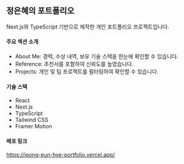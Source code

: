 ## 정은혜의 포트폴리오
Next.js와 TypeScript 기반으로 제작한 개인 포트폴리오 프로젝트입니다.

#### 주요 섹션 소개
- About Me: 경력, 수상 내역, 보유 기술 스택을 한눈에 확인할 수 있습니다.
- Reference: 추천서를 포함하여 신뢰도를 높였습니다.
- Projects: 개인 및 팀 프로젝트를 필터링하여 확인할 수 있습니다.

#### 기술 스택
- React
- Next.js
- TypeScript
- Tailwind CSS
- Framer Motion

#### 배포 링크
https://jeong-eun-hye-portfolio.vercel.app/
  
